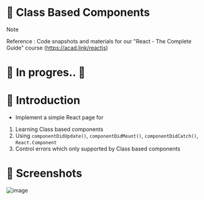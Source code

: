 # 💯 Class Based Components
> [!NOTE]
> Reference : Code snapshots and materials for our "React - The Complete Guide" course (https://acad.link/reactjs)

# 🚧 In progres.. 🚧

# 📖 Introduction
- Implement a simple React page for
1. Learning Class based components
2. Using `componentDidUpdate()`, `componentDidMount()`, `componentDidCatch()`, `React.Component`
3. Control errors which only supported by Class based components

# 👀 Screenshots
![image](https://github.com/kdh4646/class-based-components/assets/71913953/59ffe86c-e5ab-4135-9626-741a48bf9b3c)

